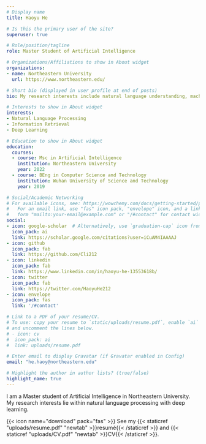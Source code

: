 ```yaml
---
# Display name
title: Haoyu He

# Is this the primary user of the site?
superuser: true

# Role/position/tagline
role: Master Student of Artificial Intelligence

# Organizations/Affiliations to show in About widget
organizations:
- name: Northeastern University
  url: https://www.northeastern.edu/

# Short bio (displayed in user profile at end of posts)
bio: My research interests include natural language understanding, machine translation, conversational agents and casual inference.

# Interests to show in About widget
interests:
- Natural Language Processing
- Information Retrieval
- Deep Learning

# Education to show in About widget
education:
  courses:
  - course: Msc in Artificial Intelligence
    institution: Northeastern University
    year: 2022
  - course: BEng in Computer Science and Technology
    institution: Wuhan University of Science and Technology
    year: 2019

# Social/Academic Networking
# For available icons, see: https://wowchemy.com/docs/getting-started/page-builder/#icons
#   For an email link, use "fas" icon pack, "envelope" icon, and a link in the
#   form "mailto:your-email@example.com" or "/#contact" for contact widget.
social:
- icon: google-scholar  # Alternatively, use `graduation-cap` icon from `fas` icon pack
  icon_pack: ai
  link: https://scholar.google.com/citations?user=iCuAM4IAAAAJ
- icon: github
  icon_pack: fab
  link: https://github.com/Cli212
- icon: linkedin
  icon_pack: fab
  link: https://www.linkedin.com/in/haoyu-he-13553618b/
- icon: twitter
  icon_pack: fab
  link: https://twitter.com/HaoyuHe212
- icon: envelope
  icon_pack: fas
  link: '/#contact'

# Link to a PDF of your resume/CV.
# To use: copy your resume to `static/uploads/resume.pdf`, enable `ai` icons in `params.toml`, 
# and uncomment the lines below.
# - icon: cv
#  icon_pack: ai
#  link: uploads/resume.pdf

# Enter email to display Gravatar (if Gravatar enabled in Config)
email: "he.haoy@northeastern.edu"

# Highlight the author in author lists? (true/false)
highlight_name: true
---
```


I am a Master student of Artificial Intelligence in Northeastern University. My research interests lie within natural language processing with deep learning.

{{< icon name="download" pack="fas" >}} See my {{< staticref "uploads/resume.pdf" "newtab" >}}resumé{{< /staticref >}} and {{< staticref "uploads/CV.pdf" "newtab" >}}CV{{< /staticref >}}.
